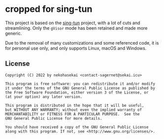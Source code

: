 # cropped for sing-tun

This project is based on the [sing-tun](https://github.com/SagerNet/sing-tun) project, with a lot of cuts and streamlining. Only the `gVisor` mode has been retained and made more generic.

Due to the removal of many customizations and some referenced code, it is for personal use only, and only supports Linux, macOS and Windows.

## License

```
Copyright (C) 2022 by nekohasekai <contact-sagernet@sekai.icu>

This program is free software: you can redistribute it and/or modify
it under the terms of the GNU General Public License as published by
the Free Software Foundation, either version 3 of the License, or
(at your option) any later version.

This program is distributed in the hope that it will be useful,
but WITHOUT ANY WARRANTY; without even the implied warranty of
MERCHANTABILITY or FITNESS FOR A PARTICULAR PURPOSE.  See the
GNU General Public License for more details.

You should have received a copy of the GNU General Public License
along with this program. If not, see <http://www.gnu.org/licenses/>.
```